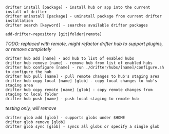 
```
drifter install [package] - install hub or app into the current install of drifter
drifter uninstall [package] - uninstall package from current drifter installation
drifter search [keyword] - searches available drifter packages
```

```
add-drifter-repository [git|folder|remote]
```


*TODO: replaced with remote, might refactor drifter hub to support plugins, or remove completely*

```
drifter hub add [name] - add hub to list of enabled hubs
drifter hub remove [name] - remove hub from list of enabled hubs
drifter hub configure [name] - run ./drifter/hubs/[name]/configure.sh to configure the hub
drifter hub pull [name] - pull remote changes to hub's staging area
drifter hub copy local [name] [glob] - copy local changes to hub's staging area
drifter hub copy remote [name] [glob] - copy remote changes from staging to local folder
drifter hub push [name] - push local staging to remote hub 
```



*testing only, will remove*
```
drifter glob add [glob] - supports globs under $HOME
drifter glob remove [glob]
drifter glob sync [glob] - syncs all globs or specify a single glob
```